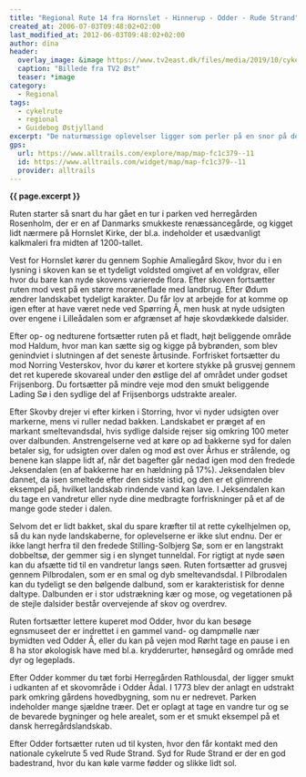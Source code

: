 ```yaml
---
title: "Regional Rute 14 fra Hornslet - Hinnerup - Odder - Rude Strand"
created_at: 2006-07-03T09:48:02+02:00
last_modified_at: 2012-06-03T09:48:02+02:00
author: dina
header:
  overlay_image: &image https://www.tv2east.dk/files/media/2019/10/cykelferie.jpg
  caption: "Billede fra TV2 Øst"
  teaser: *image
category:
  - Regional
tags:
  - cykelrute
  - regional
  - Guidebog Østjylland
excerpt: "De naturmæssige oplevelser ligger som perler på en snor på denne rute, som også fungerer som forbindelsesled med syv andre cykelruter."
gps:
  url: https://www.alltrails.com/explore/map/map-fc1c379--11
  id: https://www.alltrails.com/widget/map/map-fc1c379--11
  provider: alltrails
---
```


**{{ page.excerpt }}**

Ruten starter så snart du har gået en tur i parken ved herregården Rosenholm, der er en af Danmarks smukkeste renæssancegårde, og kigget lidt nærmere på Hornslet Kirke, der bl.a. indeholder et usædvanligt kalkmaleri fra midten af 1200-tallet.
 
Vest for Hornslet kører du gennem Sophie Amaliegård Skov, hvor du i en lysning i skoven kan se et tydeligt voldsted omgivet af en voldgrav, eller hvor du bare kan nyde skovens varierede flora. Efter skoven fortsætter ruten mod vest på en større moræneflade med landbrug. Efter Ødum ændrer landskabet tydeligt karakter. Du får lov at arbejde for at komme op igen efter at have været nede ved Spørring Å, men husk at nyde udsigten over engene i Lilleådalen som er afgrænset af høje skovdækkede dalsider.
 
Efter op- og nedturene fortsætter ruten på et fladt, højt beliggende område mod Haldum, hvor man kan sætte sig og kigge på bybrønden, som blev genindviet i slutningen af det seneste årtusinde. Forfrisket fortsætter du mod Norring Vesterskov, hvor du kører et kortere stykke på grusvej gennem det ret kuperede skovareal under den østlige del af området under godset Frijsenborg. Du fortsætter på mindre veje mod den smukt beliggende Lading Sø i den sydlige del af Frijsenborgs udstrakte arealer.
 
Efter Skovby drejer vi efter kirken i Storring, hvor vi nyder udsigten over markerne, mens vi ruller nedad bakken. Landskabet er præget af en markant smeltevandsdal, hvis sydlige dalside rejser sig omkring 100 meter over dalbunden. Anstrengelserne ved at køre op ad bakkerne syd for dalen betaler sig, for udsigten over dalen og mod øst over Århus er strålende, og benene kan slappe lidt af, når det bagefter går nedad igen mod den fredede Jeksendalen (en af bakkerne har en hældning på 17%). Jeksendalen blev dannet, da isen smeltede efter den sidste istid, og den er et glimrende eksempel på, hvilket landskab rindende vand kan lave. I Jeksendalen kan du tage en vandretur eller nyde dine medbragte forfriskninger på et af de mange gode steder i dalen.
 
Selvom det er lidt bakket, skal du spare kræfter til at rette cykelhjelmen op, så du kan nyde landskaberne, for oplevelserne er ikke slut endnu. Der er ikke langt herfra til den fredede Stilling-Solbjerg Sø, som er en langstrakt dobbeltsø, der gemmer sig i en slynget tunneldal. For rigtigt at nyde søen kan du afsætte tid til en vandretur langs søen. Ruten fortsætter ad grusvej gennem Pilbrodalen, som er en smal og dyb smeltevandsdal. I Pilbrodalen kan du tydeligt se den bølgende dalbund, som er karakteristisk for denne daltype. Dalbunden er i stor udstrækning kær og mose, og vegetationen på de stejle dalsider består overvejende af skov og overdrev.
 
Ruten fortsætter lettere kuperet mod Odder, hvor du kan besøge egnsmuseet der er indrettet i en gammel vand- og dampmølle nær bymidten ved Odder Å, eller du kan på vejen mod Rørht tage en pause i en 8 ha stor økologisk have med bl.a. krydderurter, hønsegård og område med dyr og legeplads.

Efter Odder kommer du tæt forbi Herregården Rathlousdal, der ligger smukt i udkanten af et skovområde i Odder Ådal. I 1773 blev der anlagt en udstrakt park omkring gårdens hovedbygning, som nu er nedrevet. Parken indeholder mange sjældne træer. Det er oplagt at tage en vandre tur og se de bevarede bygninger og hele arealet, som er et smukt eksempel på et dansk herregårdslandskab.

Efter Odder fortsætter ruten ud til kysten, hvor den får kontakt med den nationale cykelrute 5 ved Rude Strand. Syd for Rude Strand er der en god badestrand, hvor du kan køle varme fødder og slikke lidt sol.
